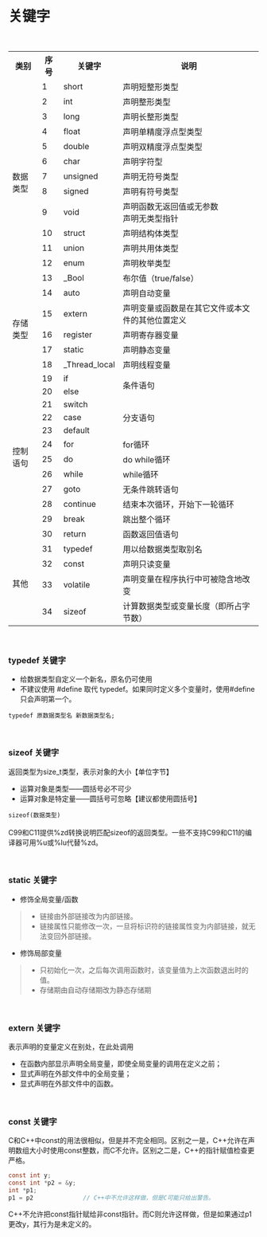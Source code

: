 # 关键字
<br>

<table>
  <tr>
    <th>类别</th>
    <th>序号</th>
    <th>关键字</th>
    <th>说明</th>
  </tr>
  <tr>
    <td rowspan =13>数据类型</td>
    <td>1</td>
    <td>short </td>
    <td>声明短整形类型</td>
  </tr>
  <tr>
    <td>2</td>
    <td>int</td>
    <td>声明整形类型</td>
  </tr>
  <tr>
    <td>3</td>
    <td>long</td>
    <td>声明长整形类型</td>
  </tr>
  <tr>
    <td>4</td>
    <td>float</td>
    <td>声明单精度浮点型类型</td>
  </tr>
  <tr>
    <td>5</td>
    <td>double</td>
    <td>声明双精度浮点型类型</td>
  </tr> 
  <tr>
    <td>6</td>
    <td>char</td>
    <td>声明字符型</td>
  </tr>   
  <tr>
    <td>7</td>
    <td>unsigned</td>
    <td>声明无符号类型</td>
  </tr>    
  <tr>
    <td>8</td>
    <td>signed</td>
    <td>声明有符号类型</td>
  </tr>    
  <tr>
    <td>9</td>
    <td>void</td>
    <td>声明函数无返回值或无参数<br>声明无类型指针</td>
  </tr>  
  <tr>
    <td>10</td>
    <td>struct</td>
    <td>声明结构体类型</td>
  </tr>    
  <tr>
    <td>11</td>
    <td>union</td>
    <td>声明共用体类型</td>
  </tr>     
  <tr>
    <td>12</td>
    <td>enum</td>
    <td>声明枚举类型</td>
  </tr>    
  <tr>
    <td>13</td>
    <td>_Bool</td>
    <td>布尔值（true/false）</td>
  </tr>     

  <tr>
    <td rowspan =5>存储类型</td>
    <td>14</td>
    <td>auto </td>
    <td>声明自动变量</td>
  </tr>
  <tr>
    <td>15</td>
    <td>extern </td>
    <td>声明变量或函数是在其它文件或本文件的其他位置定义</td>
  </tr>  
  <tr>
    <td>16</td>
    <td>register </td>
    <td>声明寄存器变量</td>
  </tr>  
  <tr>
    <td>17</td>
    <td>static </td>
    <td>声明静态变量</td>
  </tr>  
  <tr>
    <td>18</td>
    <td>_Thread_local </td>
    <td>声明线程变量</td>
  </tr>    
  
  <tr>
    <td rowspan =12>控制语句</td>
    <td>19</td>
    <td>if </td>
    <td rowspan=2>条件语句</td>
  </tr> 
  <tr>
    <td>20</td>
    <td>else </td>
  </tr> 
  <tr>
    <td>21</td>
    <td>switch </td>
    <td rowspan=3>分支语句</td>
  </tr> 
  <tr>
    <td>22</td>
    <td>case</td>
  </tr> 
  <tr>
    <td>23</td>
    <td>default</td>
  </tr>   
  <tr>
    <td>24</td>
    <td>for</td>
    <td>for循环</td>
  </tr>   
  <tr>
    <td>25</td>
    <td>do</td>
    <td>do while循环</td>
  </tr>    
  <tr>
    <td>26</td>
    <td>while</td>
    <td>while循环</td>
  </tr>    
  <tr>
    <td>27</td>
    <td>goto</td>
    <td>无条件跳转语句</td>
  </tr>
  <tr>
    <td>28</td>
    <td>continue</td>
    <td>结束本次循环，开始下一轮循环</td>
  </tr>
  <tr>
    <td>29</td>
    <td>break</td>
    <td>跳出整个循环</td>
  </tr>
  <tr>
    <td>30</td>
    <td>return</td>
    <td>函数返回值语句</td>
  </tr>
  
  <tr>
    <td rowspan =4>其他</td>
    <td>31</td>
    <td>typedef </td>
    <td>用以给数据类型取别名</td>
  </tr> 
  <tr>
    <td>32</td>
    <td>const</td>
    <td>声明只读变量</td>
  </tr>
  <tr>
    <td>33</td>
    <td>volatile</td>
    <td>声明变量在程序执行中可被隐含地改变</td>
  </tr>
  <tr>
    <td>34</td>
    <td>sizeof</td>
    <td>计算数据类型或变量长度（即所占字节数）</td>
  </tr>

</table>

<br>

### typedef 关键字
* 给数据类型自定义一个新名，原名仍可使用
* 不建议使用 #define 取代 typedef。如果同时定义多个变量时，使用#define只会声明第一个。<br>

``` typedef 原数据类型名 新数据类型名; ```

<br>

### sizeof 关键字
返回类型为size_t类型，表示对象的大小【单位字节】
* 运算对象是类型——圆括号必不可少
* 运算对象是特定量——圆括号可忽略【建议都使用圆括号】

``` sizeof(数据类型) ```  
<br>C99和C11提供%zd转换说明匹配sizeof的返回类型。一些不支持C99和C11的编译器可用%u或%lu代替%zd。

<br>

### static 关键字
* 修饰全局变量/函数
>* 链接由外部链接改为内部链接。
>* 链接属性只能修改一次，一旦将标识符的链接属性变为内部链接，就无法变回外部链接。
* 修饰局部变量
>* 只初始化一次，之后每次调用函数时，该变量值为上次函数退出时的值。
>* 存储期由自动存储期改为静态存储期

<br>

### extern 关键字
表示声明的变量定义在别处，在此处调用
* 在函数内部显示声明全局变量，即使全局变量的调用在定义之前；
* 显式声明在外部文件中的全局变量；
* 显式声明在外部文件中的函数。

<br>

### const 关键字
C和C++中const的用法很相似，但是并不完全相同。区别之一是，C++允许在声明数组大小时使用const整数，而C不允许。区别之二是，C++的指针赋值检查更严格。

``` C
const int y;
const int *p2 = &y;
int *p1;
p1 = p2              // C++中不允许这样做，但是C可能只给出警告。
``` 
C++不允许把const指针赋给非const指针。而C则允许这样做，但是如果通过p1更改y，其行为是未定义的。

